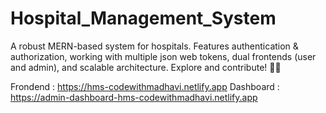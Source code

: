 # Hospital_Management_System
 A robust MERN-based system for hospitals. Features authentication & authorization, working with multiple json web tokens, dual frontends (user and admin), and scalable architecture. Explore and contribute! 🏥🚀

 Frondend :  https://hms-codewithmadhavi.netlify.app
 Dashboard : https://admin-dashboard-hms-codewithmadhavi.netlify.app
